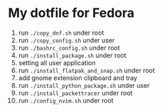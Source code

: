 # My dotfile for Fedora

1. run `./copy_dnf.sh` under root 
2. run `./copy_config.sh` under user
3. run `./bashrc_config.sh` under root
4. run `./install_package.sh` under root
5. setting all user application
6. run `./install_flatpak_and_snap.sh` under root
7. add gnome extension clipboard and tray
8. run `./install_python_package.sh` under user
9. run `./install_packettracer` under root
10. run `./config_nvim.sh` under root

